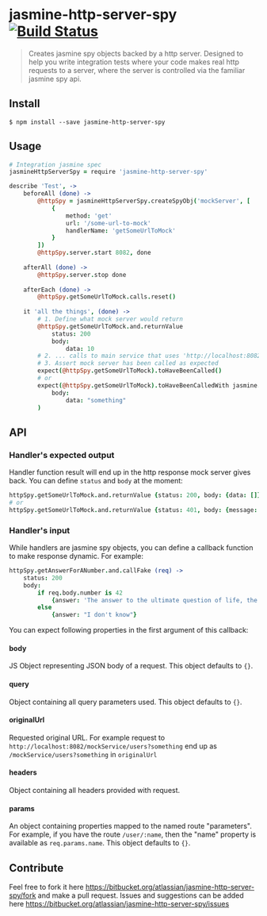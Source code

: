 # jasmine-http-server-spy [![Build Status](https://drone.io/bitbucket.org/atlassian/jasmine-http-server-spy/status.png)](https://drone.io/bitbucket.org/atlassian/jasmine-http-server-spy/latest)

> Creates jasmine spy objects backed by a http server. Designed to help you write integration tests where your code 
makes real http requests to a server, where the server is controlled via the familiar jasmine spy api.
  
 
## Install

```
$ npm install --save jasmine-http-server-spy
```

## Usage

```coffee
# Integration jasmine spec
jasmineHttpServerSpy = require 'jasmine-http-server-spy'

describe 'Test', ->
    beforeAll (done) ->
        @httpSpy = jasmineHttpServerSpy.createSpyObj('mockServer', [
            {
                method: 'get'
                url: '/some-url-to-mock'
                handlerName: 'getSomeUrlToMock'
            }
        ])
        @httpSpy.server.start 8082, done
    
    afterAll (done) ->
        @httpSpy.server.stop done
       
    afterEach (done) ->
        @httpSpy.getSomeUrlToMock.calls.reset()
        
    it 'all the things', (done) ->
        # 1. Define what mock server would return
        @httpSpy.getSomeUrlToMock.and.returnValue 
            status: 200
            body: 
                data: 10
        # 2. ... calls to main service that uses 'http://localhost:8082/some-url-to-mock'
        # 3. Assert mock server has been called as expected
        expect(@httpSpy.getSomeUrlToMock).toHaveBeenCalled()
        # or
        expect(@httpSpy.getSomeUrlToMock).toHaveBeenCalledWith jasmine.objectContaining(
            body: 
                data: "something"
        )
```

## API

### Handler's expected output

Handler function result will end up in the http response mock server gives back. 
You can define ```status``` and ```body``` at the moment:
 
```coffee
httpSpy.getSomeUrlToMock.and.returnValue {status: 200, body: {data: []}}
# or
httpSpy.getSomeUrlToMock.and.returnValue {status: 401, body: {message: 'Please login first'}}
```

### Handler's input

While handlers are jasmine spy objects, you can define a callback function to make response dynamic. For example:

```coffee
httpSpy.getAnswerForANumber.and.callFake (req) ->
    status: 200
    body:
        if req.body.number is 42
            {answer: 'The answer to the ultimate question of life, the universe and everything'}
        else
            {answer: "I don't know"}
```

You can expect following properties in the first argument of this callback:
 
#### body

JS Object representing JSON body of a request. This object defaults to ```{}```.
 
#### query

Object containing all query parameters used. This object defaults to ```{}```.

#### originalUrl

Requested original URL. For example request to ```http://localhost:8082/mockService/users?something``` end up as 
```/mockService/users?something``` in ```originalUrl```

#### headers

Object containing all headers provided with request.

#### params

An object containing properties mapped to the named route "parameters". 
For example, if you have the route ```/user/:name```, then the "name" property is available as ```req.params.name```. 
This object defaults to ```{}```.

## Contribute

Feel free to fork it here https://bitbucket.org/atlassian/jasmine-http-server-spy/fork and make a pull request. 
 Issues and suggestions can be added here https://bitbucket.org/atlassian/jasmine-http-server-spy/issues
